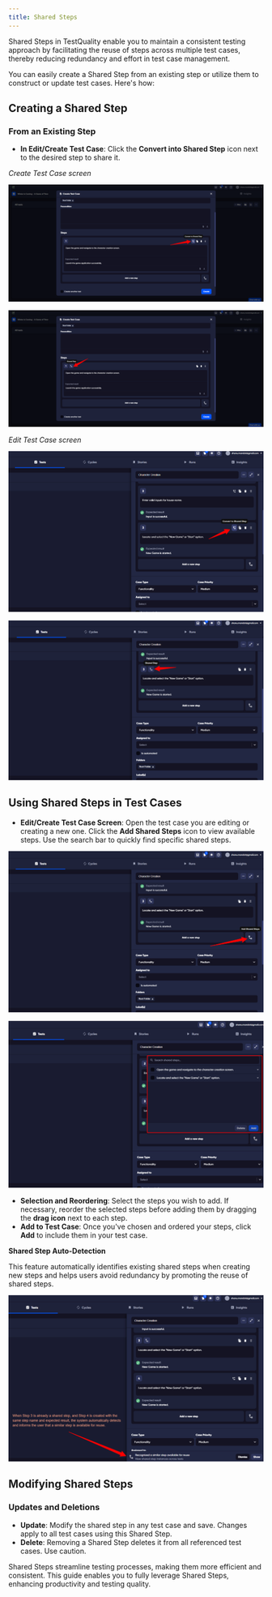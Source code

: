 ```yaml
---
title: Shared Steps
---
```


Shared Steps in TestQuality enable you to maintain a consistent testing approach by facilitating the reuse of steps across multiple test cases, thereby reducing redundancy and effort in test case management. 

You can easily create a Shared Step from an existing step or utilize them to construct or update test cases. Here's how:

## Creating a Shared Step

### From an Existing Step

- **In Edit/Create Test Case**: Click the **Convert into Shared Step** icon next to the desired step to share it.

*Create Test Case screen*

![img_82.png](img/img_82.png)

![img_83.png](img/img_83.png)

*Edit Test Case screen*

![img_84.png](img/img_84.png)

![img_85.png](img/img_85.png)

## Using Shared Steps in Test Cases

- **Edit/Create Test Case Screen**: Open the test case you are editing or creating a new one. Click the **Add Shared Steps** icon to view available steps. Use the search bar to quickly find specific shared steps.

![img_86.png](img/img_86.png)


![img_87.png](img/img_87.png)

- **Selection and Reordering**: Select the steps you wish to add. If necessary, reorder the selected steps before adding them by dragging the **drag icon** next to each step.
- **Add to Test Case**: Once you've chosen and ordered your steps, click **Add** to include them in your test case.


**Shared Step Auto-Detection**

This feature automatically identifies existing shared steps when creating new steps and helps users avoid redundancy by promoting the reuse of shared steps.

![img_88.png](img/img_88.png)

## Modifying Shared Steps

### Updates and Deletions

- **Update**: Modify the shared step in any test case and save. Changes apply to all test cases using this Shared Step.
- **Delete**: Removing a Shared Step deletes it from all referenced test cases. Use caution.

Shared Steps streamline testing processes, making them more efficient and consistent. This guide enables you to fully leverage Shared Steps, enhancing productivity and testing quality.